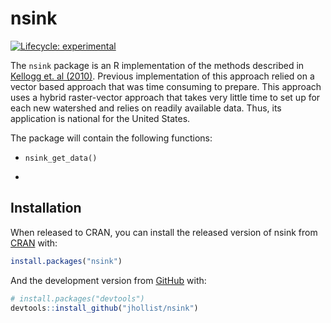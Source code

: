 
<!-- README.md is generated from README.Rmd. Please edit that file -->

# nsink

<!-- badges: start -->

[![Lifecycle:
experimental](https://img.shields.io/badge/lifecycle-experimental-orange.svg)](https://www.tidyverse.org/lifecycle/#experimental)
<!-- badges: end -->

The `nsink` package is an R implementation of the methods described in
[Kellogg et. al (2010)](https://doi.org/10.1016/j.ecoleng.2010.02.006).
Previous implementation of this approach relied on a vector based
approach that was time consuming to prepare. This approach uses a hybrid
raster-vector approach that takes very little time to set up for each
new watershed and relies on readily available data. Thus, its
application is national for the United States.

The package will contain the following functions:

  - `nsink_get_data()`

  - 
## Installation

When released to CRAN, you can install the released version of nsink
from [CRAN](https://CRAN.R-project.org) with:

``` r
install.packages("nsink")
```

And the development version from [GitHub](https://github.com/) with:

``` r
# install.packages("devtools")
devtools::install_github("jhollist/nsink")
```
